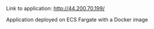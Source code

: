 Link to application: http://44.200.70.199/

Application deployed on ECS Fargate with a Docker image

